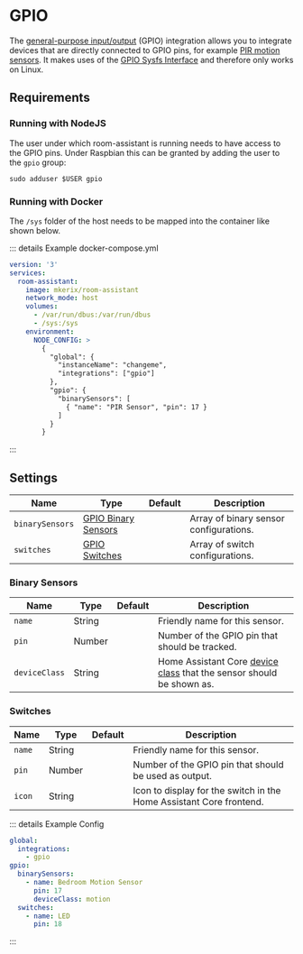 # GPIO

The [general-purpose input/output](https://en.wikipedia.org/wiki/General-purpose_input/output) (GPIO) integration allows you to integrate devices that are directly connected to GPIO pins, for example [PIR motion sensors](https://en.wikipedia.org/wiki/Passive_infrared_sensor). It makes uses of the [GPIO Sysfs Interface](https://www.kernel.org/doc/Documentation/gpio/sysfs.txt) and therefore only works on Linux.

## Requirements

### Running with NodeJS

The user under which room-assistant is running needs to have access to the GPIO pins. Under Raspbian this can be granted by adding the user to the `gpio` group:

```shell
sudo adduser $USER gpio
```

### Running with Docker

The `/sys` folder of the host needs to be mapped into the container like shown below.

::: details Example docker-compose.yml

```yaml
version: '3'
services:
  room-assistant:
    image: mkerix/room-assistant
    network_mode: host
    volumes:
      - /var/run/dbus:/var/run/dbus
      - /sys:/sys
    environment:
      NODE_CONFIG: >
        {
          "global": {
            "instanceName": "changeme",
            "integrations": ["gpio"]
          },
          "gpio": {
            "binarySensors": [
              { "name": "PIR Sensor", "pin": 17 }
            ]
          }
        }
```

:::

## Settings

| Name            | Type                                   | Default | Description                            |
| --------------- | -------------------------------------- | ------- | -------------------------------------- |
| `binarySensors` | [GPIO Binary Sensors](#binary-sensors) |         | Array of binary sensor configurations. |
| `switches`      | [GPIO Switches](#switches)             |         | Array of switch configurations.        |

### Binary Sensors

| Name          | Type   | Default | Description                                                  |
| ------------- | ------ | ------- | ------------------------------------------------------------ |
| `name`        | String |         | Friendly name for this sensor.                               |
| `pin`         | Number |         | Number of the GPIO pin that should be tracked.               |
| `deviceClass` | String |         | Home Assistant Core [device class](https://www.home-assistant.io/integrations/binary_sensor/#device-class) that the sensor should be shown as. |

### Switches

| Name   | Type   | Default | Description                                                  |
| ------ | ------ | ------- | ------------------------------------------------------------ |
| `name` | String |         | Friendly name for this sensor.                               |
| `pin`  | Number |         | Number of the GPIO pin that should be used as output.        |
| `icon` | String |         | Icon to display for the switch in the Home Assistant Core frontend. |

::: details Example Config

```yaml
global:
  integrations:
    - gpio
gpio:
  binarySensors:
    - name: Bedroom Motion Sensor
      pin: 17
      deviceClass: motion
  switches:
    - name: LED
      pin: 18
```

:::

